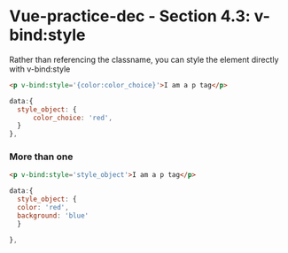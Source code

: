 # Vue-practice-dec - Section 4.3: v-bind:style

Rather than referencing the classname, you can style the element directly with v-bind:style

``` html
<p v-bind:style='{color:color_choice}'>I am a p tag</p>
```

``` javascript
data:{
  style_object: {
      color_choice: 'red',
  }
},
```

### More than one

``` html
<p v-bind:style='style_object'>I am a p tag</p>
```

``` javascript
data:{
  style_object: {
  color: 'red',
  background: 'blue'  
  }

},
```
